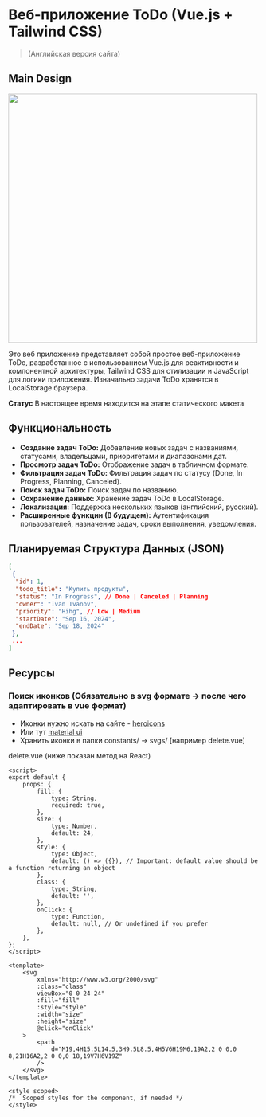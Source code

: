 # Веб-приложение ToDo (Vue.js + Tailwind CSS)
> (Английская версия сайта)

## Main Design

<img src="https://github.com/noneandundefined/todo-vue/blob/main/docs/images/design-todo.jpg" width="500" align="center"></img>

Это веб приложение представляет собой простое веб-приложение ToDo, разработанное с использованием Vue.js для реактивности и компонентной архитектуры, Tailwind CSS для стилизации и JavaScript для логики приложения. Изначально задачи ToDo хранятся в LocalStorage браузера.

**Статус** В настоящее время находится на этапе статического макета

## Функциональность

- **Создание задач ToDo:** Добавление новых задач с названиями, статусами, владельцами, приоритетами и диапазонами дат.
- **Просмотр задач ToDo:** Отображение задач в табличном формате.
- **Фильтрация задач ToDo:** Фильтрация задач по статусу (Done, In Progress, Planning, Canceled).
- **Поиск задач ToDo:** Поиск задач по названию.
- **Сохранение данных:** Хранение задач ToDo в LocalStorage.
- **Локализация:** Поддержка нескольких языков (английский, русский).
- **Расширенные функции (В будущем):** Аутентификация пользователей, назначение задач, сроки выполнения, уведомления.

## Планируемая Структура Данных (JSON)

```json
[
 {
  "id": 1,
  "todo_title": "Купить продукты",
  "status": "In Progress", // Done | Canceled | Planning
  "owner": "Ivan Ivanov",
  "priority": "Hihg", // Low | Medium
  "startDate": "Sep 16, 2024",
  "endDate": "Sep 18, 2024"
 },
 ...
]
```

## Ресурсы

### Поиск иконков (Обязательно в svg формате -> после чего адаптировать в vue формат)

- Иконки нужно искать на сайте - [heroicons](https://heroicons.com/solid)
- Или тут [material ui](https://pictogrammers.com/library/mdi/)
- Хранить иконки в папки constants/ -> svgs/ [например delete.vue]

delete.vue (ниже показан метод на React)

```vue
<script>
export default {
	props: {
		fill: {
			type: String,
			required: true,
		},
		size: {
			type: Number,
			default: 24,
		},
		style: {
			type: Object,
			default: () => ({}), // Important: default value should be a function returning an object
		},
		class: {
			type: String,
			default: '',
		},
		onClick: {
			type: Function,
			default: null, // Or undefined if you prefer
		},
	},
};
</script>

<template>
	<svg
		xmlns="http://www.w3.org/2000/svg"
		:class="class"
		viewBox="0 0 24 24"
		:fill="fill"
		:style="style"
		:width="size"
		:height="size"
		@click="onClick"
	>
		<path
			d="M19,4H15.5L14.5,3H9.5L8.5,4H5V6H19M6,19A2,2 0 0,0 8,21H16A2,2 0 0,0 18,19V7H6V19Z"
		/>
	</svg>
</template>

<style scoped>
/*  Scoped styles for the component, if needed */
</style>
```

